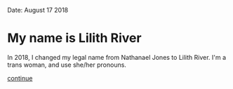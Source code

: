 Date: August 17 2018

# My name is Lilith River

In 2018, I changed my legal name from Nathanael Jones to Lilith River. I'm a trans woman, and use she/her pronouns. 

[continue](https://trans.lilithriver.com)